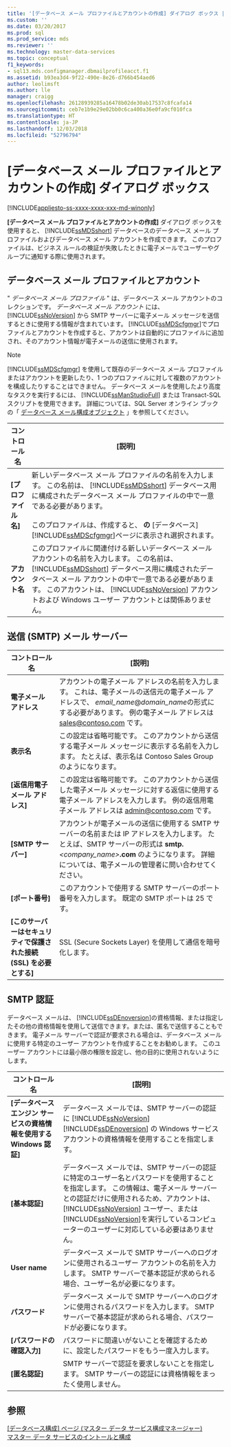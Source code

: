 ```yaml
---
title: '[データベース メール プロファイルとアカウントの作成] ダイアログ ボックス | Microsoft Docs'
ms.custom: ''
ms.date: 03/20/2017
ms.prod: sql
ms.prod_service: mds
ms.reviewer: ''
ms.technology: master-data-services
ms.topic: conceptual
f1_keywords:
- sql13.mds.configmanager.dbmailprofileacct.f1
ms.assetid: b93ea3d4-9f22-490e-8e26-d766b454aed6
author: leolimsft
ms.author: lle
manager: craigg
ms.openlocfilehash: 26128939285a16478b02de30ab17537c8fcafa14
ms.sourcegitcommit: ceb7e1b9e29e02bb0c6ca400a36e0fa9cf010fca
ms.translationtype: HT
ms.contentlocale: ja-JP
ms.lasthandoff: 12/03/2018
ms.locfileid: "52796794"
---
```

# <a name="create-database-mail-profile-and-account-dialog-box"></a>[データベース メール プロファイルとアカウントの作成] ダイアログ ボックス

[!INCLUDE[appliesto-ss-xxxx-xxxx-xxx-md-winonly](../includes/appliesto-ss-xxxx-xxxx-xxx-md-winonly.md)]

  **[データベース メール プロファイルとアカウントの作成]** ダイアログ ボックスを使用すると、 [!INCLUDE[ssMDSshort](../includes/ssmdsshort-md.md)] データベースのデータベース メール プロファイルおよびデータベース メール アカウントを作成できます。 このプロファイルは、ビジネス ルールの検証が失敗したときに電子メールでユーザーやグループに通知する際に使用されます。  
  
## <a name="database-mail-profile-and-account"></a>データベース メール プロファイルとアカウント  
 " *データベース メール プロファイル* " は、データベース メール アカウントのコレクションです。 *データベース メール アカウント* には、 [!INCLUDE[ssNoVersion](../includes/ssnoversion-md.md)] から SMTP サーバーに電子メール メッセージを送信するときに使用する情報が含まれています。 [!INCLUDE[ssMDScfgmgr](../includes/ssmdscfgmgr-md.md)]でプロファイルとアカウントを作成すると、アカウントは自動的にプロファイルに追加され、そのアカウント情報が電子メールの送信に使用されます。  
  
> [!NOTE]  
>  [!INCLUDE[ssMDScfgmgr](../includes/ssmdscfgmgr-md.md)] を使用して既存のデータベース メール プロファイルまたはアカウントを更新したり、1 つのプロファイルに対して複数のアカウントを構成したりすることはできません。 データベース メールを使用したより高度なタスクを実行するには、 [!INCLUDE[ssManStudioFull](../includes/ssmanstudiofull-md.md)] または Transact-SQL スクリプトを使用できます。 詳細については、SQL Server オンライン ブックの「 [データベース メール構成オブジェクト](../relational-databases/database-mail/database-mail-configuration-objects.md) 」を参照してください。  
  
|コントロール名|[説明]|  
|------------------|-----------------|  
|**[プロファイル名]**|新しいデータベース メール プロファイルの名前を入力します。 この名前は、 [!INCLUDE[ssMDSshort](../includes/ssmdsshort-md.md)] データベース用に構成されたデータベース メール プロファイルの中で一意である必要があります。<br /><br /> このプロファイルは、作成すると、 **の** [データベース] [!INCLUDE[ssMDScfgmgr](../includes/ssmdscfgmgr-md.md)]ページに表示され選択されます。|  
|**アカウント名**|このプロファイルに関連付ける新しいデータベース メール アカウントの名前を入力します。 この名前は、 [!INCLUDE[ssMDSshort](../includes/ssmdsshort-md.md)] データベース用に構成されたデータベース メール アカウントの中で一意である必要があります。 このアカウントは、 [!INCLUDE[ssNoVersion](../includes/ssnoversion-md.md)] アカウントおよび Windows ユーザー アカウントとは関係ありません。|  
  
## <a name="outgoing-smtp-mail-server"></a>送信 (SMTP) メール サーバー  
  
|コントロール名|[説明]|  
|------------------|-----------------|  
|**電子メール アドレス**|アカウントの電子メール アドレスの名前を入力します。 これは、電子メールの送信元の電子メール アドレスで、 *email_name*@*domain_name*の形式にする必要があります。 例の電子メール アドレスは sales@contoso.com です。|  
|**表示名**|この設定は省略可能です。 このアカウントから送信する電子メール メッセージに表示する名前を入力します。 たとえば、表示名は Contoso Sales Group のようになります。|  
|**[返信用電子メール アドレス]**|この設定は省略可能です。 このアカウントから送信した電子メール メッセージに対する返信に使用する電子メール アドレスを入力します。 例の返信用電子メール アドレスは admin@contoso.com です。|  
|**[SMTP サーバー]**|アカウントが電子メールの送信に使用する SMTP サーバーの名前または IP アドレスを入力します。 たとえば、SMTP サーバーの形式は **smtp.***<company_name>***.com** のようになります。 詳細については、電子メールの管理者に問い合わせてください。|  
|**[ポート番号]**|このアカウントで使用する SMTP サーバーのポート番号を入力します。 既定の SMTP ポートは 25 です。|  
|**[このサーバーはセキュリティで保護された接続 (SSL) を必要とする]**|SSL (Secure Sockets Layer) を使用して通信を暗号化します。|  
  
## <a name="smtp-authentication"></a>SMTP 認証  
 データベース メールは、 [!INCLUDE[ssDEnoversion](../includes/ssdenoversion-md.md)]の資格情報、または指定したその他の資格情報を使用して送信できます。または、匿名で送信することもできます。 電子メール サーバーで認証が要求される場合は、データベース メールに使用する特定のユーザー アカウントを作成することをお勧めします。 このユーザー アカウントには最小限の権限を設定し、他の目的に使用されないようにします。  
  
|コントロール名|[説明]|  
|------------------|-----------------|  
|**[データベース エンジン サービスの資格情報を使用する Windows 認証]**|データベース メールでは、SMTP サーバーの認証に [!INCLUDE[ssNoVersion](../includes/ssnoversion-md.md)] [!INCLUDE[ssDEnoversion](../includes/ssdenoversion-md.md)] の Windows サービス アカウントの資格情報を使用することを指定します。|  
|**[基本認証]**|データベース メールでは、SMTP サーバーの認証に特定のユーザー名とパスワードを使用することを指定します。 この情報は、電子メール サーバーとの認証だけに使用されるため、アカウントは、 [!INCLUDE[ssNoVersion](../includes/ssnoversion-md.md)] ユーザー、または [!INCLUDE[ssNoVersion](../includes/ssnoversion-md.md)]を実行しているコンピューターのユーザーに対応している必要はありません。|  
|**User name**|データベース メールで SMTP サーバーへのログオンに使用されるユーザー アカウントの名前を入力します。 SMTP サーバーで基本認証が求められる場合、ユーザー名が必要になります。|  
|**パスワード**|データベース メールで SMTP サーバーへのログオンに使用されるパスワードを入力します。 SMTP サーバーで基本認証が求められる場合、パスワードが必要になります。|  
|**[パスワードの確認入力]**|パスワードに間違いがないことを確認するために、設定したパスワードをもう一度入力します。|  
|**[匿名認証]**|SMTP サーバーで認証を要求しないことを指定します。 SMTP サーバーの認証には資格情報をまったく使用しません。|  
  
## <a name="see-also"></a>参照  
 [[データベース構成] ページ (マスター データ サービス構成マネージャー)](../master-data-services/database-configuration-page-master-data-services-configuration-manager.md)   
[マスター データ サービスのイントールと構成](../master-data-services/master-data-services-installation-and-configuration.md)
  
  
